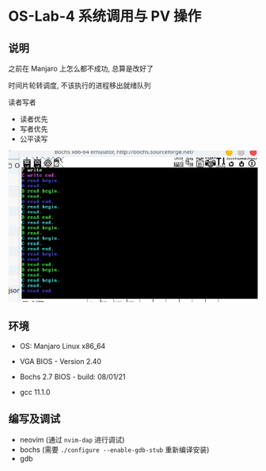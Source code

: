 # OS-Lab-4 系统调用与 PV 操作

## 说明

之前在 Manjaro 上怎么都不成功, 总算是改好了

时间片轮转调度, 不该执行的进程移出就绪队列

读者写者
 - 读者优先
 - 写者优先
 - 公平读写

![](assets/img/2021-12-28-04-44-58.png)

## 环境

- OS: Manjaro Linux x86_64

- VGA BIOS - Version 2.40
- Bochs 2.7 BIOS - build: 08/01/21
- gcc 11.1.0 

## 编写及调试

- neovim (通过 `nvim-dap` 进行调试)
- bochs (需要 `./configure --enable-gdb-stub` 重新编译安装)
- gdb
